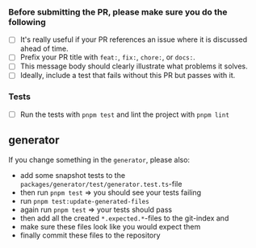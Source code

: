 ### Before submitting the PR, please make sure you do the following
- [ ] It's really useful if your PR references an issue where it is discussed ahead of time.
- [ ] Prefix your PR title with `feat:`, `fix:`, `chore:`, or `docs:`.
- [ ] This message body should clearly illustrate what problems it solves.
- [ ] Ideally, include a test that fails without this PR but passes with it.

### Tests
- [ ] Run the tests with `pnpm test` and lint the project with `pnpm lint`

## generator

If you change something in the `generator`, please also:
 - add some snapshot tests to the `packages/generator/test/generator.test.ts`-file
 - then run `pnpm test` => you should see your tests failing
 - run `pnpm test:update-generated-files`
 - again run `pnpm test` => your tests should pass
 - then add all the created `*.expected.*`-files to the git-index and
 - make sure these files look like you would expect them
 - finally commit these files to the repository